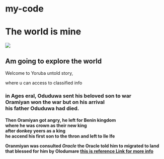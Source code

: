 # my-code
<!doctype html>
<html>
 <head> 
  <link rel="stylesheet" href="stylesheets main.css"> 
  <title> Yoruba untold story </title> 
 </head> 
 <body> 
  <h1> The world is mine </h1> 
  <p> <img src="http://en.wikipedia.org/400/400"> </p> 
  <h2> Am going to explore the world</h2> 
  <p> Welcome to Yoruba untold story,</p> 
  <p> where u can access to classified info </p> 
  <h3> in Ages eral, Oduduwa sent his beloved son to war<br> Oramiyan won the war but on his arrival<br> his father Oduduwa had died. </h3> 
  <h4> Then Oramiyan got angry, he left for Benin kingdom<br> where he was crown as their new king<br> after donkey yeers as a king<br> he accend his first son to the thron and left to <strong>Ile Ife </strong> <p> <strong> Oranmiyan was consulted <em>Oracle</em> the Oracle told him to migrated to land<br> that blessed for him by Olodumare <a href="http://google.com"> this is reference Link for more info </a></strong></p></h4> 
 </body>
</html>
